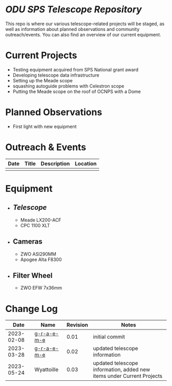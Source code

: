# *ODU SPS Telescope Repository*

This repo is where our various telescope-related projects will be staged, as well as information about planned observations and community outreach/events. You can also find an overview of our current equipment.

# Current Projects
- Testing equipment acquired from SPS National grant award
- Developing telescope data infrastructure
- Setting up the Meade scope
- squashing autoguide problems with Celestron scope
- Putting the Meade scope on the roof of OCNPS with a Dome

# Planned Observations
- First light with new equipment

# Outreach & Events
| Date | Title | Description | Location |
|---|---|---|---|
| | | | |

# Equipment
- ## *Telescope*
  - Meade LX200-ACF
  - CPC 1100 XLT
- ## Cameras
  - ZWO ASI290MM
  - Apogee Alta F8300
- ## Filter Wheel
  - ZWO EFW 7x36mm
  
# Change Log 
| Date | Name | Revision | Notes |
|---|---|---|---|
| 2023-02-08 | [g-r-a-e-m-e](https://github.com/g-r-a-e-m-e) | 0.01 | initial commit |
| 2023-03-28 | [g-r-a-e-m-e](https://github.com/g-r-a-e-m-e) | 0.02 | updated telescope information |
| 2023-05-24 | Wyattoille | 0.03 | updated telescope information, added new items under Current Projects |

